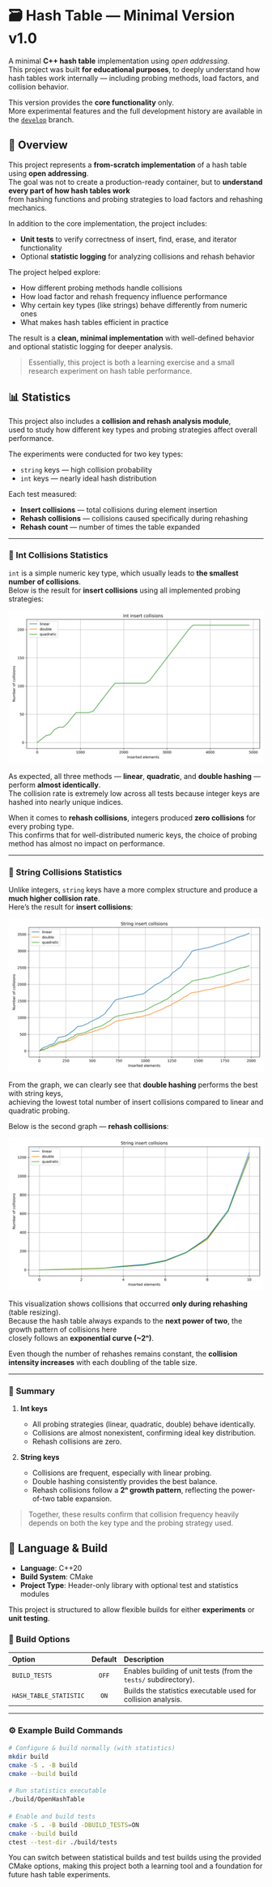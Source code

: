 # 🗃️ Hash Table — Minimal Version v1.0

A minimal **C++ hash table** implementation using _open addressing_.  
This project was built **for educational purposes**, to deeply understand how hash tables work internally — including probing methods, load factors, and collision behavior.

This version provides the **core functionality** only.  
More experimental features and the full development history are available in the [`develop`](../../tree/develop) branch.

## 🧩 Overview

This project represents a **from-scratch implementation** of a hash table using **open addressing**.  
The goal was not to create a production-ready container, but to **understand every part of how hash tables work**  
from hashing functions and probing strategies to load factors and rehashing mechanics.

In addition to the core implementation, the project includes:
- **Unit tests** to verify correctness of insert, find, erase, and iterator functionality  
- Optional **statistic logging** for analyzing collisions and rehash behavior  

The project helped explore:
- How different probing methods handle collisions  
- How load factor and rehash frequency influence performance  
- Why certain key types (like strings) behave differently from numeric ones  
- What makes hash tables efficient in practice  

The result is a **clean, minimal implementation** with well-defined behavior and optional statistic logging for deeper analysis.  

> Essentially, this project is both a learning exercise and a small research experiment on hash table performance.

## 📊 Statistics

This project also includes a **collision and rehash analysis module**,  
used to study how different key types and probing strategies affect overall performance.

The experiments were conducted for two key types:

- `string` keys — high collision probability  
- `int` keys — nearly ideal hash distribution  

Each test measured:
- **Insert collisions** — total collisions during element insertion  
- **Rehash collisions** — collisions caused specifically during rehashing  
- **Rehash count** — number of times the table expanded  

---

### 🧮 Int Collisions Statistics

`int` is a simple numeric key type, which usually leads to **the smallest number of collisions**.  
Below is the result for **insert collisions** using all implemented probing strategies:

![STATISTICS](imgs/int_insert_collisions.png "Insert Collisions")

As expected, all three methods — **linear**, **quadratic**, and **double hashing** — perform **almost identically**.  
The collision rate is extremely low across all tests because integer keys are hashed into nearly unique indices.  

When it comes to **rehash collisions**, integers produced **zero collisions** for every probing type.  
This confirms that for well-distributed numeric keys, the choice of probing method has almost no impact on performance.

---

### 🔡 String Collisions Statistics

Unlike integers, `string` keys have a more complex structure and produce a **much higher collision rate**.  
Here’s the result for **insert collisions**:

![STATISTICS](imgs/string_insert_collisions.png "Insert Collisions")

From the graph, we can clearly see that **double hashing** performs the best with string keys,  
achieving the lowest total number of insert collisions compared to linear and quadratic probing.

Below is the second graph — **rehash collisions**:

![STATISTICS](imgs/string_rehash_collisions.png "Rehash Collisions")

This visualization shows collisions that occurred **only during rehashing** (table resizing).  
Because the hash table always expands to the **next power of two**, the growth pattern of collisions here  
closely follows an **exponential curve (~2ⁿ)**.  

Even though the number of rehashes remains constant, the **collision intensity increases** with each doubling of the table size.  

---

### 🧠 Summary

1. **Int keys**  
   - All probing strategies (linear, quadratic, double) behave identically.  
   - Collisions are almost nonexistent, confirming ideal key distribution.  
   - Rehash collisions are zero.

2. **String keys**  
   - Collisions are frequent, especially with linear probing.  
   - Double hashing consistently provides the best balance.  
   - Rehash collisions follow a **2ⁿ growth pattern**, reflecting the power-of-two table expansion.

> Together, these results confirm that collision frequency heavily depends on both the key type and the probing strategy used.

## 🔧 Language & Build

- **Language**: C++20  
- **Build System**: CMake  
- **Project Type**: Header-only library with optional test and statistics modules  

This project is structured to allow flexible builds for either **experiments** or **unit testing**.  

### 🧩 Build Options

| Option | Default | Description |
|:--------|:---------:|:-------------|
| `BUILD_TESTS` | `OFF` | Enables building of unit tests (from the `tests/` subdirectory). |
| `HASH_TABLE_STATISTIC` | `ON` | Builds the statistics executable used for collision analysis. |

--- 

### ⚙️ Example Build Commands
```bash
# Configure & build normally (with statistics)
mkdir build
cmake -S . -B build
cmake --build build

# Run statistics executable
./build/OpenHashTable

# Enable and build tests
cmake -S . -B build -DBUILD_TESTS=ON
cmake --build build
ctest --test-dir ./build/tests
```
You can switch between statistical builds and test builds using the provided CMake options,
making this project both a learning tool and a foundation for future hash table experiments.
